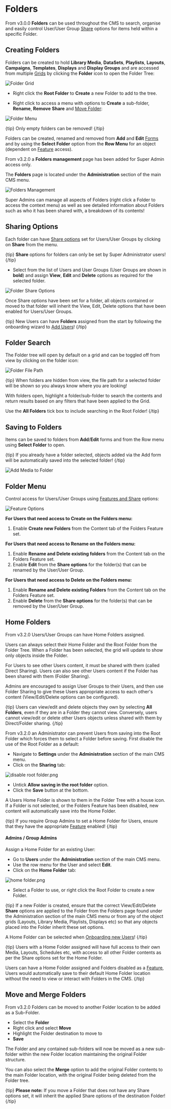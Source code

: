 <!--toc=tour-->

# Folders

From v3.0.0 **Folders** can be used throughout the CMS to search, organise and easily control User/User Group [Share](users_features_and_sharing.html) options for items held within a specific Folder.

## Creating Folders

Folders can be created to hold **Library Media**, **DataSets**, **Playlists**, **Layouts**, **Campaigns**, **Templates**, **Displays** and **Display Groups** and are accessed from multiple [Grids](tour_grids.html) by clicking the **Folder** icon to open the Folder Tree:

![Folder Grid](img/v3_tour_folders_grid.png)

- Right click the **Root Folder** to **Create** a new Folder to add to the tree.


-  Right click to access a menu with options to **Create** a sub-folder, **Rename**, **Remove** **Share** and [Move Folder](/manual/en/tour_folders.html#move_and_merge_folders):

![Folder Menu](img/v3_tour_folders_menu.png)

{tip}
Only empty folders can be removed! 
{/tip}

Folders can be created, renamed and removed from **Add** and **Edit** [Forms](tour_forms.html) and by using the **Select Folder** option from the **Row Menu** for an object (dependent on [Feature](users_features_and_sharing.html) access).


From v3.2.0 a **Folders management** page has been added for Super Admin access only. 

The **Folders** page is located under the **Administration** section of the main CMS menu. 

![Folders Management](img/users_folders_management_page.png)



Super Admins can manage all aspects of Folders (right click a Folder to access the context menu) as well as see detailed information about Folders such as who it has been shared with,  a breakdown of its contents!

## Sharing Options

Each folder can have [Share options](users_features_and_sharing.html) set for Users/User Groups by clicking on **Share** from the menu.

{tip}
**Share** options for folders can only be set by Super Administrator users!
{/tip}

- Select from the list of Users and User Groups (User Groups are shown in **bold**) and assign **View**, **Edit** and **Delete** options as required for the selected folder.


![Folder Share Options](img/v3_tour_folder_share.png)

Once Share options have been set for a folder, all objects contained or moved to that folder will inherit the View, Edit, Delete options that  have been enabled for Users/User Groups.

{tip} 
New Users can have **Folders** assigned from the start by following the onboarding wizard to [Add Users](users_administration.html)!
{/tip}

## Folder Search

The Folder tree will open by default on a grid and can be toggled off from view by clicking on the folder icon:

![Folder File Path](img/v3_tour_folder_file_path.png)

{tip} 
When folders are hidden from view, the file path for a selected folder will be shown so you always know where you are looking!

With folders open, highlight a folder/sub-folder to search the contents and return results based on any filters that have been applied to the Grid. 

Use the **All Folders** tick box to include searching in the Root Folder!
{/tip}


## Saving to Folders

Items can be saved to folders from **Add**/**Edit** forms and from the Row menu using **Select Folder** to open.

{tip}
If you already have a folder selected, objects added via the Add form will be automatically saved into the selected folder!
{/tip}

![Add Media to Folder](img/v3_tour_add_media_to_folder.png)

## Folder Menu 
Control access for Users/User Groups using [Features and Share](users_features_and_sharing.html) options:

![Feature Options](img/v3_tour_folders_feature_options.png)

**For Users that need access to Create on the Folders menu:**
1. Enable **Create new Folders** from the Content tab of the Folders Feature set.

 **For Users that need access to Rename on the Folders menu:**
1. Enable **Rename and Delete existing folders** from the Content tab on the Folders Feature set.
2. Enable **Edit** from the **Share options** for the folder(s) that can be renamed by the User/User Group.

**For Users that need access to Delete on the Folders menu:**
1. Enable **Rename and Delete existing Folders** from the Content tab on the Folders Feature set.
2. Enable **Delete** from the **Share options** for the folder(s) that can be removed by the User/User Group.



## Home Folders

From v3.2.0 Users/User Groups can have Home Folders assigned.

Users can always select their Home Folder and the Root Folder from the Folder Tree. When a Folder has been selected, the grid will update to show only objects inside the Folder.

For Users to see other Users content, it must be shared with them (called Direct Sharing). Users can also see other Users content if the Folder has been shared with them (Folder Sharing).

Admins are encouraged to assign User Groups to their Users, and then use Folder Sharing to give these Users appropriate access to each other's content (View/Edit/Delete options can be configured).

{tip}
Users can view/edit and delete objects they own by selecting **All Folders**, even if they are in a Folder they cannot view.
Conversely, users cannot view/edit or delete other Users objects unless shared with them by Direct/Folder sharing.
{/tip}

From v3.2.0 an Administrator can prevent Users from saving into the Root Folder which forces them to select a Folder before saving.
First disable the use of the Root Folder as a default:

- Navigate to **Settings** under the **Administration** section of the main CMS menu.
- Click on the **Sharing** tab:

![disable root folder.png](img/tour_folders_disable_root.png)

- Untick **Allow saving in the root folder** option.
- Click the **Save** button at the bottom.

A Users Home Folder is shown to them in the Folder Tree with a house icon. If a Folder is not selected, or the Folders Feature has been disabled, new content will automatically save into the Home Folder.

{tip}
If you require Group Admins to set a Home Folder for Users, ensure that they have the appropriate [Feature](/manual/en/users_features_and_sharing) enabled!
{/tip}

#### Admins / Group Admins

Assign a Home Folder for an existing User:

- Go to **Users** under the **Administration** section of the main CMS menu. 
- Use the row menu for the User and select **Edit**.
- Click on the **Home Folder** tab:

![home folder.png](img/tour_folders_default_folder.png)

- Select a Folder to use, or right click the Root Folder to create a new Folder.


{tip}
If a new Folder is created, ensure that the correct View/Edit/Delete **Share** options are applied to the Folder from the Folders page found under the Administration section of the main CMS menu or from any of the object grids (Layouts, Library Media, Playlists, Displays etc) so that any objects placed into the Folder inherit these set options. 

A Home Folder can be selected when [Onboarding new Users](/manual/en/users_administration)!
{/tip}

{tip}
Users with a Home Folder assigned will have full access to their own Media, Layouts, Schedules etc, with access to all other Folder contents as per the Share options set for the Home Folder.

Users can have a Home Folder assigned and Folders disabled as a [Feature](/manual/en/users_features_and_sharing.html), Users would automatically save to their default Home Folder location without the need to view or interact with Folders in the CMS.
{/tip}

## Move and Merge Folders

From v3.2.0 Folders can be moved to another Folder location to be added as a Sub-Folder.

- Select the **Folder**
- Right click and select **Move**
- Highlight the Folder destination to move to
- **Save**

The Folder and any contained sub-folders will now be moved as a new sub-folder within the new Folder location maintaining the original Folder structure.

You can also select the **Merge** option to add the original Folder contents to the main Folder location, with the original Folder being deleted from the Folder tree.

{tip}
**Please note:** If you move a Folder that does not have any Share options set, it will inherit the applied Share options of the destination Folder!
{/tip}
